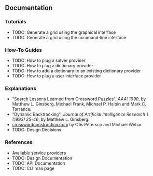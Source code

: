 <!--
SPDX-FileCopyrightText: 2023 Antoine Belvire
SPDX-License-Identifier: GPL-3.0-or-later
-->

## Documentation

### Tutorials

* TODO: Generate a grid using the graphical interface
* TODO: Generate a grid using the command-line interface

### How-To Guides

* TODO: How to plug a solver provider
* TODO: How to plug a dictionary provider
* TODO: How to add a dictionary to an existing dictionary provider
* TODO: How to plug a user interface provider

### Explanations

* "Search Lessons Learned from Crossword Puzzles", _AAAI 1990_, by Matthew L. Ginsberg, Michael
  Frank, Michael P. Halpin and Mark C. Torrance.
* "Dynamic Backtracking", _Journal of Artificial Intelligence Research 1 (1993) 25-46_, by Matthew
  L. Ginsberg.
* [crosswordconstruction.com](https://www.crosswordconstruction.com/) by Otis Peterson and
  Michael Wehar.
* TODO: Design Decisions

### References

* [Available service providers](references/0001-available-providers.md)
* TODO: Design Documentation
* TODO: API Documentation
* TODO: CLI man page

